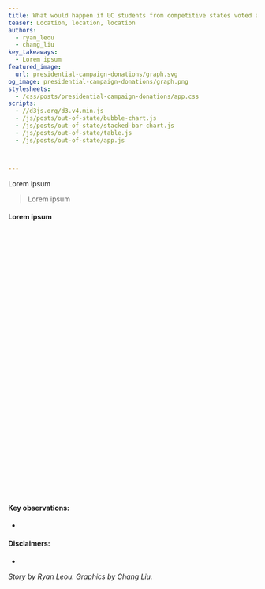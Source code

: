 ```yaml
---
title: What would happen if UC students from competitive states voted at home this November?
teaser: Location, location, location
authors:
  - ryan_leou
  - chang_liu
key_takeaways:
  - Lorem ipsum
featured_image:
  url: presidential-campaign-donations/graph.svg
og_image: presidential-campaign-donations/graph.png
stylesheets:
  - /css/posts/presidential-campaign-donations/app.css
scripts:
  - //d3js.org/d3.v4.min.js
  - /js/posts/out-of-state/bubble-chart.js
  - /js/posts/out-of-state/stacked-bar-chart.js
  - /js/posts/out-of-state/table.js
  - /js/posts/out-of-state/app.js



---
```


Lorem ipsum

> Lorem ipsum
#### Lorem ipsum

<div id="table"></div>

<svg width="640" height="640" id="bubble-chart"></svg>
<div id="stacked-bar-chart" style="margin-bottom: 50px;"></div>


#### Key observations:
- 

#### Disclaimers:
- 

*Story by Ryan Leou. Graphics by Chang Liu.*


